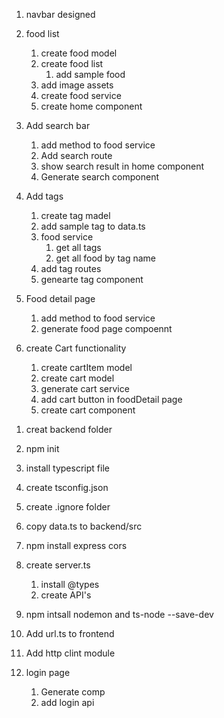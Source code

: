1. navbar designed
2. food list
    1. create food model
    2. create food list
        1. add sample food
    3. add image assets
    4. create food service
    5. create home component

3. Add search bar
    1. add method to food service
    2. Add search route
    3. show search result in home component
    4. Generate search component

4. Add tags
    1. create tag madel
    2. add sample tag to data.ts
    3. food service
        1. get all tags
        2. get all food by tag name
    4. add tag routes
    5. genearte tag component

5. Food detail page
    1. add method to food service
    2. generate food page compoennt

6. create Cart functionality
    1. create cartItem model
    2. create cart model
    3. generate cart service
    4. add cart button in foodDetail page
    5. create cart component


<!-- Creating backend -->
1. creat backend folder
2. npm init
3. install typescript file
4. create tsconfig.json
5. create .ignore folder
6. copy data.ts to backend/src
7. npm install express cors
8. create server.ts
    1. install @types
    2. create API's
9. npm intsall nodemon and ts-node --save-dev
10. Add url.ts to frontend
11. Add http clint module

12. login page
    1. Generate comp
    2. add login api







